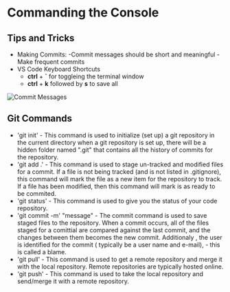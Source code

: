 # Commanding the Console 

## Tips and Tricks

- Making Commits:
    -Commit messages should be short and meaningful
    -Make frequent commits
- VS Code Keyboard Shortcuts
    - **ctrl** + **`** for toggleing the terminal window
    - **ctrl** + **k** followed by **s** to save all

![Commit Messages](https://imgs.xkcd.com/comics/git_commit.png)

## Git Commands

- 'git init' - This command is used to initialize (set up) a git repository in the current directory when a git repository is set up, there will be a hidden folder named ".git" that contains all the history of commits for the repository.
- 'git add .' - This command is used to stage un-tracked and modified files for a commit. If a file is not being tracked (and is not listed in .gitignore), this command will mark the file as a new item for the repository to track. If a file has been modified, then this command will mark is as  ready to be commited. 
- 'git status' - This command is used to give you the status of your code repository.
- 'git commit -m' "message" - The commit command is used to save staged files to the repository. When a commit occurs, all of the files staged for a comittial are compared against the last commit, and the changes between them becomes the new commit. Additionaly , the user is identified for the commit ( typically be a user name and e-mail), - this is called a blame.
- 'git pull' - This command is used to get a remote repository and merge it with the local repository. Remote repositories are typically hosted online.
- 'git push' - This command is used to take the local repository and send/merge it with a remote repository.
